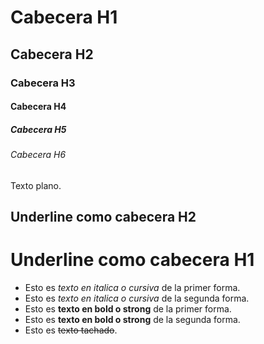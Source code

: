 # Cabecera H1
## Cabecera H2
### Cabecera H3
#### Cabecera H4
##### Cabecera H5
###### Cabecera H6

Texto plano.

Underline como cabecera H2
-

Underline como cabecera H1
=

- Esto es *texto en italica o cursiva* de la primer forma.
- Esto es _texto en italica o cursiva_ de la segunda forma.
- Esto es **texto en bold o strong** de la primer forma.
- Esto es __texto en bold o strong__ de la segunda forma.
- Esto es ~~texto tachado~~.
